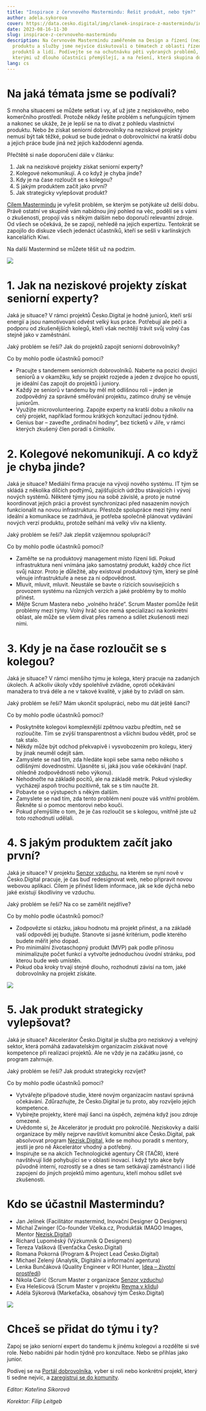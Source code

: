 ```yaml
---
title: "Inspirace z červnového Mastermindu: Řešit produkt, nebo tým?"
author: adela.sykorova
cover: https://data.cesko.digital/img/clanek-inspirace-z-mastermindu/inspirace-z-mastermindu.png
date: 2023-08-16-11-30
slug: inspirace-z-cervnoveho-mastermindu
description: Na červnovém Mastermindu zaměřeném na Design a řízení (neziskového)
  produktu a služby jsme nejvíce diskutovali o tématech z oblasti řízení
  produktů a lidí. Podívejte se na ochutnávku pěti vybraných problémů, nad
  kterými už dlouho účastníci přemýšlejí, a na řešení, která skupina doporučila.
lang: cs
---
```

# Na jaká témata jsme se podívali? 

S mnoha situacemi se můžete setkat i vy, ať už jste z neziskového, nebo komerčního prostředí. Protože někdy řešíte problém s nefungujícím týmem a nakonec se ukáže, že je lepší se na to dívat z pohledu vlastnictví produktu. Nebo že získat seniorní dobrovolníky na neziskové projekty nemusí být tak těžké, pokud se bude jednat o dobrovolnictví na kratší dobu a jejich práce bude jiná než jejich každodenní agenda. 

Přečtětě si naše doporučení dále v článku: 

1. Jak na neziskové projekty získat seniorní experty?
2. Kolegové nekomunikují. A co když je chyba jinde?
3. Kdy je na čase rozloučit se s kolegou?
4. S jakým produktem začít jako první?
5. Jak strategicky vylepšovat produkt? 

[Cílem Mastermindu](https://blog.cesko.digital/2022/08/mastermind) je vyřešit problém, se kterým se potýkáte už delší dobu. Právě ostatní ve skupině vám nabídnou jiný pohled na věc, podělí se s vámi o zkušenosti, propojí vás s někým dalším nebo doporučí relevantní zdroje. Od všech se očekává, že se zapojí, nehledě na jejich expertizu. Tentokrát se zapojilo do diskuze všech jedenáct účastníků, kteří se sešli v karlínských kancelářích Kiwi. 

Na další Mastermind se můžete těšit už na podzim.

![](https://data.cesko.digital/img/clanek-inspirace-z-mastermindu/1.png)

# 1. Jak na neziskové projekty získat seniorní experty?

Jaká je situace? V rámci projektů Česko.Digital je hodně juniorů, kteří srší energií a jsou namotivovaní odvést velký kus práce. Potřebují ale péči a podporu od zkušenějších kolegů, kteří však nechtějí trávit svůj volný čas stejně jako v zaměstnání. 

Jaký problém se řeší? Jak do projektů zapojit seniorní dobrovolníky?

Co by mohlo podle účastníků pomoci? 

* Pracujte s tandemem seniorních dobrovolníků. Naberte na pozici dvojici seniorů a v okamžiku, kdy se projekt rozjede a jeden z dvojice ho opustí, je ideální čas zapojit do projektů i juniory.
* Každý ze seniorů v tandemu by měl mít odlišnou roli – jeden je zodpovědný za správné směřování projektu, zatímco druhý se věnuje juniorům.
* Využijte microvolunteering. Zapojte experty na kratší dobu a nikoliv na celý projekt, například formou krátkých konzultací jednou týdně. 
* Genius bar – zaveďte „ordinační hodiny“, bez ticketů v Jiře, v rámci kterých zkušený člen poradí s čímkoliv. 

# 2. Kolegové nekomunikují. A co když je chyba jinde?

Jaká je situace? Mediální firma pracuje na vývoji nového systému. IT tým se skládá z několika dílčích podtýmů, zajišťujících údržbu stávajících i vývoj nových systémů. Některé týmy jsou na sobě závislé, a proto je nutné koordinovat jejich práci a provést synchronizaci před nasazením nových funkcionalit na novou infrastrukturu. Přestože spolupráce mezi týmy není ideální a komunikace se zadrhává, je potřeba společně plánovat vydávání nových verzí produktu, protože selhání má velký vliv na klienty. 

Jaký problém se řeší? Jak zlepšit vzájemnou spolupráci?

Co by mohlo podle účastníků pomoci? 

* Zaměřte se na produktový management místo řízení lidí. Pokud infrastruktura není vnímána jako samostatný produkt, každý chce říct svůj názor. Proto je důležité, aby existoval produktový tým, který se plně věnuje infrastruktuře a nese za ni odpovědnost.
* Mluvit, mluvit, mluvit. Neustále se bavte o rizicích souvisejících s provozem systému na různých verzích a jaké problémy by to mohlo přinést.
* Mějte Scrum Mastera nebo „volného hráče“. Scrum Master pomůže řešit problémy mezi týmy. Volný hráč sice nemá specializaci na konkrétní oblast, ale může se všem dívat přes rameno a sdílet zkušenosti mezi nimi. 

# 3. Kdy je na čase rozloučit se s kolegou?

Jaká je situace? V rámci menšího týmu je kolega, který pracuje na zadaných úkolech. A ačkoliv úkoly vždy spolehlivě zvládne, oproti očekávání manažera to trvá déle a ne v takové kvalitě, v jaké by to zvládl on sám.

Jaký problém se řeší? Mám ukončit spolupráci, nebo mu dát ještě šanci?

Co by mohlo podle účastníků pomoci? 

* Poskytněte kolegovi komplexnější zpětnou vazbu předtím, než se rozloučíte. Tím se zvýší transparentnost a všichni budou vědět, proč se tak stalo. 
* Někdy může být odchod překvapivě i vysvobozením pro kolegu, který by jinak neuměl odejít sám.
* Zamyslete se nad tím, zda hledáte kopii sebe sama nebo někoho s odlišnými dovednostmi. Ujasněte si, jaká jsou vaše očekávání (např. ohledně zodpovědnosti nebo výkonu).
* Nehodnoťte na základě pocitů, ale na základě metrik. Pokud výsledky vycházejí aspoň trochu pozitivně, tak se s tím naučte žít. 
* Pobavte se o výstupech s někým dalším. 
* Zamyslete se nad tím, zda tento problém není pouze váš vnitřní problém. Řekněte si o pomoc mentorovi nebo kouči.
* Pokud přemýšlíte o tom, že je čas rozloučit se s kolegou, vnitřně jste už toto rozhodnutí udělali.



# 4. S jakým produktem začít jako první?

Jaká je situace? V projektu [Senzor vzduchu](https://cesko.digital/projects/senzor-vzduchu), na kterém se nyní nově v Česko.Digital pracuje, je čas buď redesignovat web, nebo připravit novou webovou aplikaci. Cílem je přinést lidem informace, jak se kde dýchá nebo jaké existují škodliviny ve vzduchu.

Jaký problém se řeší? Na co se zaměřit nejdříve? 

Co by mohlo podle účastníků pomoci? 

* Zodpovězte si otázku, jakou hodnotu má projekt přinést, a na základě vaší odpovědi jej budujte. Stanovte si jasné kritérium, podle kterého budete měřit jeho dopad. 
* Pro minimální životaschopný produkt (MVP) pak podle přínosu minimalizujte počet funkcí a vytvořte jednoduchou úvodní stránku, pod kterou bude web umístěn.
* Pokud oba kroky trvají stejně dlouho, rozhodnutí závisí na tom, jaké dobrovolníky na projekt získáte.

![](https://data.cesko.digital/img/clanek-inspirace-z-mastermindu/2.png)

# 5. Jak produkt strategicky vylepšovat?

Jaká je situace? Akcelerátor Česko.Digital je služba pro neziskový a veřejný sektor, která pomáhá zadavatelským organizacím získávat nové kompetence při realizaci projektů. Ale ne vždy je na začátku jasné, co program zahrnuje. 

Jaký problém se řeší? Jak produkt strategicky rozvíjet?

Co by mohlo podle účastníků pomoci? 

* Vytvářejte případové studie, které novým organizacím nastaví správná očekávání. Zdůrazňujte, že Česko.Digital je tu proto, aby rozvíjelo jejich kompetence.
* Vybírejte projekty, které mají šanci na úspěch, zejména když jsou zdroje omezené. 
* Uvědomte si, že Akcelerátor je produkt pro pokročilé. Neziskovky a další organizace by měly nejprve navštívit komunitní akce Česko.Digital, pak absolvovat program [Nezisk.Digital,](https://cesko.digital/projects/nezisk-digital) kde se mohou poradit s mentory, jestli je pro ně Akcelerátor vhodný a potřebný.
* Inspirujte se na akcích Technologické agentury ČR (TAČR), které navštěvují lidé pohybující se v oblasti inovací. I když tyto akce byly původně interní, rozrostly se a dnes se tam setkávají zaměstnanci i lidé zapojení do jiných projektů mimo agenturu, kteří mohou sdílet své zkušenosti. 

# Kdo se účastnil Mastermindu?

* Jan Jelínek (Facilitátor mastermind, Inovační Designer Q Designers)
* Michal Zwinger (Co-founder Včelka.cz, Produkťák IMAGO Images, Mentor [Nezisk.Digital](https://cesko.digital/projects/nezisk-digital))
* Richard Lupoměský (Výzkumník Q Designers) 
* Tereza Vašková (Evenťačka Česko.Digital) 
* Romana Pokorná (Program & Project Lead Česko.Digital)
* Michael Zelený (Analytik, Digitální a informační agentura)
* Lenka Bunčáková (Quality Engineer v ROI Hunter, [Idea – životní prostředí](https://cesko.digital/projects/idea-zivotni-prostredi))
* Nikola Carić (Scrum Master z organizace [Senzor vzduchu](https://cesko.digital/projects/senzor-vzduchu)) 
* Eva Helešicová (Scrum Master v projektu [Revma v klidu](https://cesko.digital/projects/cvicte-s-revmatem)) 
* Adéla Sýkorová (Markeťačka, obsahový tým Česko.Digital)

![](https://data.cesko.digital/img/clanek-inspirace-z-mastermindu/3.png)

# Chceš se přidat do týmu i ty?

Zapoj se jako seniorní expert do tandemu k jinému kolegovi a rozdělte si své role. Nebo nabídni pár hodin týdně pro konzultace. Nebo se přihlas jako junior.

Podívej se na [Portál dobrovolníka](https://cesko.digital/portal-dobrovolnika), vyber si roli nebo konkrétní projekt, který ti sedne nejvíc, a [zaregistruj se do komunity](https://join.cesko.digital/).

*Editor: Kateřina Sikorová*

*Korektor: Filip Leitgeb*